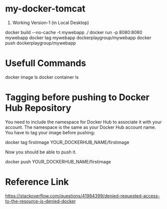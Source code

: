 # my-docker-tomcat

1. Working Version-1 (in Local Desktop)

docker build --no-cache -t mywebapp ./ 
docker run -p 8080:8080 mywebapp
docker tag mywebapp dockerplaygroup/mywebapp
docker push dockerplaygroup/mywebapp





# Usefull Commands

docker image ls
docker container ls

# Tagging before pushing to Docker Hub Repository

You need to include the namespace for Docker Hub to associate it with your account. The namespace is the same as your Docker Hub account name.
You have to tag your image before pushing:

docker tag firstimage YOUR_DOCKERHUB_NAME/firstimage

Now you should be able to push it.

docker push YOUR_DOCKERHUB_NAME/firstimage

# Reference Link
https://stackoverflow.com/questions/41984399/denied-requested-access-to-the-resource-is-denied-docker